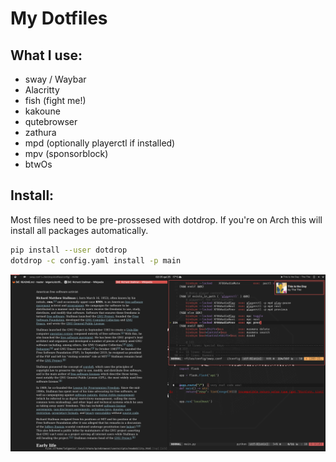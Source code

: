 # My Dotfiles
## What I use:
* sway / Waybar
* Alacritty
* fish (fight me!)
* kakoune
* qutebrowser
* zathura
* mpd (optionally playerctl if installed)
* mpv (sponsorblock)
* btwOs

## Install:
Most files need to be pre-prossesed with dotdrop.
If you're on Arch this will install all packages automatically.
```bash
pip install --user dotdrop
dotdrop -c config.yaml install -p main
```
![image.png](./image.png)

